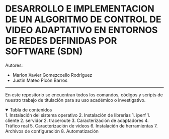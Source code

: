 # DESARROLLO E IMPLEMENTACION DE UN ALGORITMO DE CONTROL DE VIDEO ADAPTATIVO EN ENTORNOS DE REDES DEFINIDAS POR SOFTWARE (SDN)

Autores:
- Marlon Xavier Gomezcoello Rodríguez
- Justin Mateo Picón Barros
***
En este repositorio se encuentran todos los comandos, códigos y scripts de nuestro trabajo de titulación para su uso académico o investigativo.

<details open="open">
<summary>Tabla de contenidos</summary>
1. Instalación del sistema operativo
2. Instalación de librerías
    1. iperf
        1. cliente
        2. servidor
    2. traceroute
3. Caracterización de adaptadores
4. Tráfico real
5. Caracterización de videos
6. Instalación de herramientas
7. Archivos de configuración
8. Automatización 
</details>

